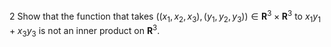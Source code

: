 2 Show that the function that takes $\left(\left(x_{1}, x_{2}, x_{3}\right),\left(y_{1}, y_{2}, y_{3}\right)\right) \in \mathbf{R}^{3} \times \mathbf{R}^{3}$ to $x_{1} y_{1}+x_{3} y_{3}$ is not an inner product on $\mathbf{R}^{3}$.

